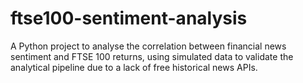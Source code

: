 # ftse100-sentiment-analysis
A Python project to analyse the correlation between financial news sentiment and FTSE 100 returns, using simulated data to validate the analytical pipeline due to a lack of free historical news APIs.
